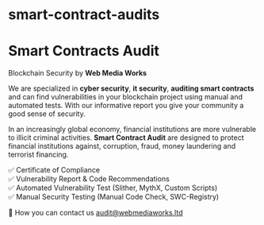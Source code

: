 # smart-contract-audits
# Smart Contracts Audit

Blockchain Security by **Web Media Works**

We are specialized in **cyber security**, **it security**, **auditing smart contracts** and can find vulnerabilities in your blockchain project using manual and automated tests. With our informative report you give your community a good sense of security.

In an increasingly global economy, financial institutions are more vulnerable to illicit criminal activities. 
**Smart Contract Audit** are designed to protect financial institutions against, corruption, fraud, money laundering and terrorist financing.

✅  Certificate of Compliance  
✅  Vulnerability Report & Code Recommendations  
✅  Automated Vulnerability Test (Slither, MythX, Custom Scripts)  
✅  Manual Security Testing (Manual Code Check, SWC-Registry)  

📱 How you can contact us
audit@webmediaworks.ltd
